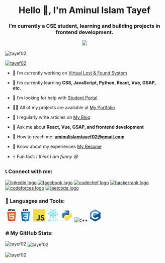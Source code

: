 <h1 align="center">Hello 👋, I'm Aminul Islam Tayef</h1>
<h3 align="center">I’m currently a CSE student, learning and building projects in frontend development.</h3>

<div align="center">
  <img height="150" src="https://media.giphy.com/media/M9gbBd9nbDrOTu1Mqx/giphy.gif"  />
</div>

<p align="left"> <img src="https://komarev.com/ghpvc/?username=tayef02&label=Profile%20views&color=0e75b6&style=flat" alt="tayef02" /> </p>

<p align="left"> <a href="https://github.com/ryo-ma/github-profile-trophy"><img src="https://github-profile-trophy.vercel.app/?username=tayef02" alt="tayef02" /></a> </p>

- 🔭 I’m currently working on [Virtual Lost & Found System](https://docs.google.com/document/d/1hVktm4MB1OkxgRIqHOczk5Nvup3o1FiMHzv0dSNi0NQ/edit?usp=sharing)

- 🌱 I’m currently learning **CSS, JavaScript, Python, React, Vue, GSAP, etc.**

- 🤝 I’m looking for help with [Student Portal](https://docs.google.com/document/d/1hVktm4MB1OkxgRIqHOczk5Nvup3o1FiMHzv0dSNi0NQ/edit?usp=sharing)

- 👨‍💻 All of my projects are available at [My Portfolio](#)

- 📝 I regularly write articles on [My Blog](#)

- 💬 Ask me about **React, Vue, GSAP, and frontend development**

- 💌 How to reach me: **aminulislamtayef02@gmail.com**

- 📝 Know about my experiences [My Resume](#)

- ⚡ Fun fact: *I think I am funny 😆*

### 📞 Connect with me:
<p align="left">
<a href="https://linkedin.com/in/aminulislamtayef" target="blank"><img src="https://img.shields.io/static/v1?message=LinkedIn&logo=linkedin&label=&color=0077B5&logoColor=white&labelColor=&style=for-the-badge" height="25" alt="linkedin logo" /></a>
<a href="https://fb.com/mdaminul.islamtayef" target="blank"><img src="https://img.shields.io/static/v1?message=Facebook&logo=facebook&label=&color=1877F2&logoColor=white&labelColor=&style=for-the-badge" height="25" alt="facebook logo" /></a>
<a href="https://www.codechef.com/users/tayef02" target="blank"><img src="https://img.shields.io/static/v1?message=CodeChef&logo=codechef&label=&color=5A5A5A&logoColor=white&labelColor=&style=for-the-badge" height="25" alt="codechef logo" /></a>
<a href="https://www.hackerrank.com/aminulislamtayef02" target="blank"><img src="https://img.shields.io/static/v1?message=HackerRank&logo=hackerrank&label=&color=2EC866&logoColor=white&labelColor=&style=for-the-badge" height="25" alt="hackerrank logo" /></a>
<a href="https://codeforces.com/profile/aminul_islam_tayef" target="blank"><img src="https://img.shields.io/static/v1?message=CodeForces&logo=codeforces&label=&color=1F8ACB&logoColor=white&labelColor=&style=for-the-badge" height="25" alt="codeforces logo" /></a>
<a href="https://www.leetcode.com/aminul_islam_tayef" target="blank"><img src="https://img.shields.io/static/v1?message=LeetCode&logo=leetcode&label=&color=FFA116&logoColor=white&labelColor=&style=for-the-badge" height="25" alt="leetcode logo" /></a>
</p>

### 🔧 Languages and Tools:
<p align="left">
  <img src="https://raw.githubusercontent.com/devicons/devicon/master/icons/html5/html5-original-wordmark.svg" alt="html5" width="40" height="40"/>
  <img src="https://raw.githubusercontent.com/devicons/devicon/master/icons/css3/css3-original-wordmark.svg" alt="css3" width="40" height="40"/>
  <img src="https://raw.githubusercontent.com/devicons/devicon/master/icons/javascript/javascript-original.svg" alt="javascript" width="40" height="40"/>
  <img src="https://raw.githubusercontent.com/devicons/devicon/master/icons/react/react-original-wordmark.svg" alt="react" width="40" height="40"/>
  <img src="https://raw.githubusercontent.com/devicons/devicon/master/icons/python/python-original.svg" alt="python" width="40" height="40"/>
    <img src="https://raw.githubusercontent.com/devicons/devicon/master/icons/c++/c++-original.svg" alt="c++" width="40" height="40"/>
    <img src="https://raw.githubusercontent.com/devicons/devicon/master/icons/c/c-original.svg" alt="c" width="40" height="40"/>
</p>

### 🔥 My GitHub Stats:
<p><img align="left" src="https://github-readme-stats.vercel.app/api/top-langs?username=tayef02&show_icons=true&locale=en&layout=compact" alt="tayef02" /></p>
<p>&nbsp;<img align="center" src="https://github-readme-stats.vercel.app/api?username=tayef02&show_icons=true&locale=en" alt="tayef02" /></p>
<p><img align="center" src="https://github-readme-streak-stats.herokuapp.com/?user=tayef02&" alt="tayef02" /></p>
